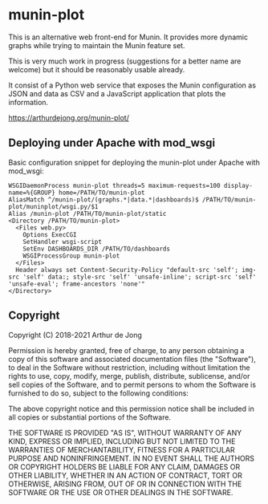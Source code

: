 munin-plot
==========

This is an alternative web front-end for Munin. It provides more dynamic
graphs while trying to maintain the Munin feature set.

This is very much work in progress (suggestions for a better name are
welcome) but it should be reasonably usable already.

It consist of a Python web service that exposes the Munin configuration as
JSON and data as CSV and a JavaScript application that plots the information.

https://arthurdejong.org/munin-plot/

Deploying under Apache with mod_wsgi
------------------------------------

Basic configuration snippet for deploying the munin-plot under Apache with
mod_wsgi:

    WSGIDaemonProcess munin-plot threads=5 maximum-requests=100 display-name=%{GROUP} home=/PATH/TO/munin-plot
    AliasMatch ^/munin-plot/(graphs.*|data.*|dashboards)$ /PATH/TO/munin-plot/muninplot/wsgi.py/$1
    Alias /munin-plot /PATH/TO/munin-plot/static
    <Directory /PATH/TO/munin-plot>
      <Files web.py>
        Options ExecCGI
        SetHandler wsgi-script
        SetEnv DASHBOARDS_DIR /PATH/TO/dashboards
        WSGIProcessGroup munin-plot
      </Files>
      Header always set Content-Security-Policy "default-src 'self'; img-src 'self' data:; style-src 'self' 'unsafe-inline'; script-src 'self' 'unsafe-eval'; frame-ancestors 'none'"
    </Directory>

Copyright
---------

Copyright (C) 2018-2021 Arthur de Jong

Permission is hereby granted, free of charge, to any person obtaining a
copy of this software and associated documentation files (the "Software"),
to deal in the Software without restriction, including without limitation
the rights to use, copy, modify, merge, publish, distribute, sublicense,
and/or sell copies of the Software, and to permit persons to whom the
Software is furnished to do so, subject to the following conditions:

The above copyright notice and this permission notice shall be included in
all copies or substantial portions of the Software.

THE SOFTWARE IS PROVIDED "AS IS", WITHOUT WARRANTY OF ANY KIND, EXPRESS OR
IMPLIED, INCLUDING BUT NOT LIMITED TO THE WARRANTIES OF MERCHANTABILITY,
FITNESS FOR A PARTICULAR PURPOSE AND NONINFRINGEMENT. IN NO EVENT SHALL THE
AUTHORS OR COPYRIGHT HOLDERS BE LIABLE FOR ANY CLAIM, DAMAGES OR OTHER
LIABILITY, WHETHER IN AN ACTION OF CONTRACT, TORT OR OTHERWISE, ARISING
FROM, OUT OF OR IN CONNECTION WITH THE SOFTWARE OR THE USE OR OTHER
DEALINGS IN THE SOFTWARE.
